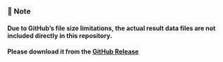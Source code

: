 ### 📌 Note
#### Due to GitHub’s file size limitations, the actual result data files are not included directly in this repository.  
#### Please download it from the **[GitHub Release]()**
